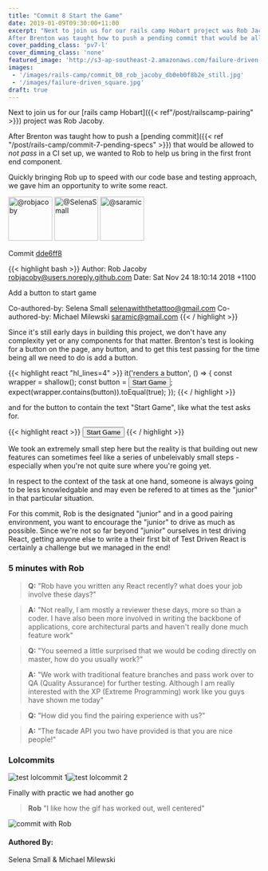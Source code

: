 ```yaml
---
title: "Commit 8 Start the Game"
date: 2019-01-09T09:30:00+11:00
excerpt: "Next to join us for our rails camp Hobart project was Rob Jacoby. 
After Brenton was taught how to push a pending commit that would be allowed to not pass in a CI set up, we wanted to Rob to help us bring in the first front end component."
cover_padding_class: 'pv7-l'
cover_dimming_class: 'none'
featured_image: 'http://s3-ap-southeast-2.amazonaws.com/failure-driven-blog/railscamp-24-woodfield-hobart/commit_08_rob_jacoby_5f2f45c6243.gif'
images:
 - '/images/rails-camp/commit_08_rob_jacoby_db0eb0f8b2e_still.jpg'
 - '/images/failure-driven_square.jpg'
draft: true
---
```


Next to join us for our [rails camp Hobart]({{< ref"/post/railscamp-pairing" >}}) project was Rob Jacoby. 

After Brenton was taught how to push a [pending commit]({{< ref "/post/rails-camp/commit-7-pending-specs" >}}) that would be allowed to _not pass_ in a CI set up, we wanted to Rob to help us bring in the first front end component.

Quickly bringing Rob up to speed with our code base and testing approach, we gave him an opportunity to write some react.

<img alt="@robjacoby" src="//github.com/robjacoby.png" style="display: inline; width: 88px;" height="88" />
<img alt="@SelenaSmall" src="//github.com/SelenaSmall.png" style="display: inline; width: 88px;" height="88" />
<img alt="@saramic" src="//github.com/saramic.png" style="display: inline; width: 88px;" height="88" />

Commit [dde6ff8](https://github.com/failure-driven/railscamp-search-term/commit/dde6ff8949ff6c6e40f1fa9c92465127534c1dd7)

{{< highlight bash >}}
Author: Rob Jacoby <robjacoby@users.noreply.github.com>
Date:   Sat Nov 24 18:10:14 2018 +1100

Add a button to start game

Co-authored-by: Selena Small <selenawiththetattoo@gmail.com>
Co-authored-by: Michael Milewski <saramic@gmail.com>
{{< / highlight >}}

Since it's still early days in building this project, we don't have any complexity yet or any components for that matter. Brenton's test is looking for a button on the page, any button, and to get this test passing for the time being all we need to do is add a button.

{{< highlight react "hl_lines=4" >}}
it('renders a button', () => {
  const wrapper = shallow(<App />);
  const button = <button>Start Game</button>;
  expect(wrapper.contains(button)).toEqual(true);
}); 
{{< / highlight >}}

and for the button to contain the text "Start Game", like what the test asks for.

{{< highlight react >}}
<button>
  Start Game
</button>
{{< / highlight >}}

We took an extremely small step here but the reality is that building out new features can sometimes feel like a series of unbeleivably small steps - especially when you're not quite sure where you're going yet.

In respect to the context of the task at one hand, someone is always going to be less knowledgable and may even be refered to at times as the "junior" in that particular situation. 

For this commit, Rob is the designated "junior" and in a good pairing environment, you want to encourage the "junior" to drive as much as possible. Since we're not so far beyond "junior" ourselves in test driving React, getting anyone else to write a their first bit of Test Driven React is certainly a challenge but we managed in the end!

### 5 minutes with Rob

> **Q:** "Rob have you written any React recently? what does your job
> involve these days?"

> **A:** "Not really, I am mostly a reviewer these days, more so than a coder.
> I have also been more involved in writing the backbone of applications, core
> architectural parts and haven't really done much feature work"

> **Q:** "You seemed a little surprised that we would be coding directly on
> master, how do you usually work?"

> **A:** "We work with traditional feature branches and pass work over to QA
> (Quality Assurance) for further testing. Although I am really interested
> with the XP (Extreme Programming) work like you guys have shown me today"

> **Q:** "How did you find the pairing experience with us?"

> **A:** "The facade API you two have provided is that you are nice people!"

### Lolcommits

<div style="display: flex;">
  <img alt="test lolcommit 1" src="https://s3-ap-southeast-2.amazonaws.com/failure-driven-blog/railscamp-24-woodfield-hobart/commit_08_rob_jacoby__test_1_db0eb0f8b2e.gif" />
  <img alt="test lolcommit 2" src="https://s3-ap-southeast-2.amazonaws.com/failure-driven-blog/railscamp-24-woodfield-hobart/commit_08_rob_jacoby__test_2_441db8c1dee.gif" />
</div>

Finally with practic we had another go

> **Rob** "I like how the gif has worked out, well centered"

![commit with Rob](https://s3-ap-southeast-2.amazonaws.com/failure-driven-blog/railscamp-24-woodfield-hobart/commit_08_rob_jacoby_5f2f45c6243.gif)

#### Authored By:

Selena Small & Michael Milewski

